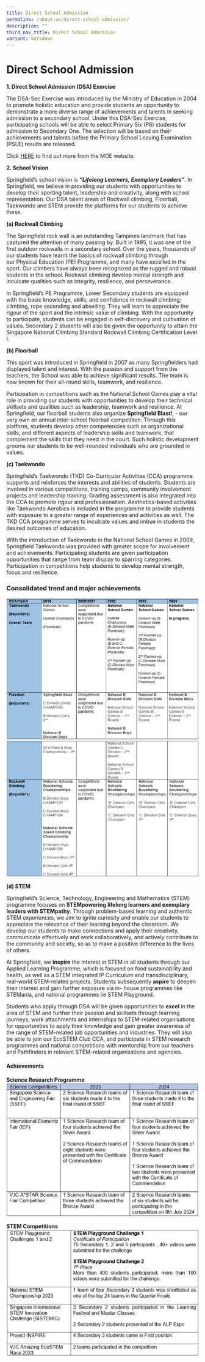 ```yaml
---
title: Direct School Admission
permalink: /about-us/direct-school-admission/
description: ""
third_nav_title: Direct School Admission
variant: markdown
---
```

# **Direct School Admission**
  

**1\. Direct School Admission (DSA) Exercise**

The DSA-Sec Exercise was introduced by the Ministry of Education in 2004 to promote
holistic education and provide students an opportunity to demonstrate a more diverse
range of achievements and talents in seeking admission to a secondary school. Under
this DSA-Sec Exercise, participating schools will be able to select Primary Six (P6)
students for admission to Secondary One. The selection will be based on their
achievements and talents before the Primary School Leaving Examination (PSLE)
results are released.

Click [HERE](https://www.moe.gov.sg/secondary/dsa) to find out more from the MOE website.

 
**2\. School Vision**

Springfield’s school vision is **_“Lifelong Learners, Exemplary Leaders”_**. In Springfield,
we believe in providing our students with opportunities to develop their sporting talent,
leadership and creativity, along with school representation. Our DSA talent areas of
Rockwall climbing, Floorball, Taekwondo and STEM provide the platforms for our
students to achieve these.

**(a)&nbsp;Rockwall Climbing**  

The Springfield rock wall is an outstanding Tampines landmark that has captured the
attention of many passing by. Built in 1995, it was one of the first outdoor rockwalls in a
secondary school. Over the years, thousands of our students have learnt the basics of
rockwall climbing through our Physical Education (PE) Programme, and many have
excelled in the sport. Our climbers have always been recognized as the rugged and
robust students in the school. Rockwall climbing develop mental strength and inculcate
qualities such as integrity, resilience, and perseverance.

In Springfield’s PE Programme, Lower Secondary students are equipped with the basic
knowledge, skills, and confidence in rockwall climbing; climbing, rope ascending and
abseiling. They will learn to appreciate the rigour of the sport and the intrinsic value of
climbing. With the opportunity to participate, students can be engaged in self-discovery
and cultivation of values. Secondary 2 students will also be given the opportunity to
attain the Singapore National Climbing Standard Rockwall Climbing Certification Level I.

  

**(b) Floorball**

  

This sport was introduced in Springfield in 2007 as many Springfielders had displayed
talent and interest. With the passion and support from the teachers, the School was
able to achieve significant results. The team is now known for their all-round skills,
teamwork, and resilience.

Participation in competitions such as the National School Games play a vital role in
providing our students with opportunities to develop their technical skillsets and qualities
such as leadership, teamwork and resilience. At Springfield, our floorball students also
organize **Springfield Blast!**, - our very own an annual inter-school floorball competition.
Through this platform, students develop other competencies such as organizational
skills, and different aspects of leadership skills and teamwork, that complement the
skills that they need in the court. Such holistic development grooms our students to be
well-rounded individuals who are grounded in values.

**(c) Taekwondo**

Springfield’s Taekwondo (TKD) Co-Curricular Activities (CCA) programme supports and
reinforces the interests and abilities of students. Students are involved in various
competitions, training camps, community involvement projects and leadership training.
Grading assessment is also integrated into the CCA to promote rigour and
professionalism. Aesthetics-based activities like Taekwondo Aerobics is included in the
programme to provide students with exposure to a greater range of experiences and
activities as well. The TKD CCA programme serves to inculcate values and imbue in
students the desired outcomes of education.

With the introduction of Taekwondo in the National School Games in 2009, Springfield
Taekwondo was provided with greater scope for involvement and achievements.
Participating students are given participation opportunities that range from team display
to sparring categories. Participation in competitions help students to develop mental
strength, focus and resilience.

### Consolidated trend and major achievements

![](/images/dsa_achievement3.png)
![](/images/dsa_achievement4.png)

**(d) STEM**

Springfield’s Science, Technology, Engineering and Mathematics (STEM) programme
focuses on **STEMpowering lifelong learners and exemplary leaders with
STEMpathy**. Through problem-based learning and authentic STEM experiences, we
aim to ignite curiosity and enable our students to appreciate the relevance of their
learning beyond the classroom. We develop our students to make connections and
apply their creativity, communicate effectively and work collaboratively, and actively
contribute to the community and society, so as to make a positive difference to the lives
of others.

At Springfield, we **inspire** the interest in STEM in all students through our Applied
Learning Programme, which is focused on food sustainability and health, as well as a
STEM integrated IP Curriculum and transdisciplinary, real-world STEM-related projects.
Students subsequently **aspire** to deepen their interest and gain further exposure via in-
house programmes like STEMania, and national programmes lie STEM Playground.

Students who apply through DSA will be given opportunities to **excel** in the area of
STEM and further their passion and skillsets through learning journeys, work
attachments and internships to STEM-related organisations for opportunities to apply
their knowledge and gain greater awareness of the range of STEM-related job
opportunities and industries. They will also be able to join our EcoSTEM Club CCA, and
participate in STEM research programmes and national competitions with mentorship
from our teachers and Pathfinders in relevant STEM-related organisations and
agencies.


#### Achievements

**Science Research Programme**
![](/images/stem_acheivement1.png)

**STEM Competitions**
![](/images/stem_acheivement2.png)

